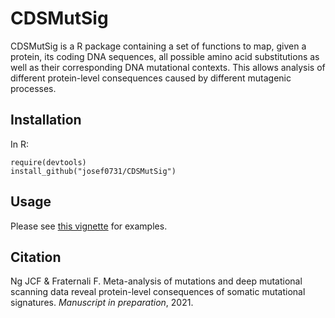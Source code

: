# CDSMutSig

CDSMutSig is a R package containing a set of functions to map, given a protein, its coding DNA sequences, all possible amino acid substitutions as well as their corresponding DNA mutational contexts. This allows analysis of different protein-level consequences caused by different mutagenic processes.

## Installation

In R:

```
require(devtools)
install_github("josef0731/CDSMutSig")
```

## Usage

Please see [this vignette](https://htmlpreview.github.io/?https://github.com/josef0731/CDSMutSig/blob/main/vignettes/CDSMutSig-vignette.html) for examples.

## Citation

Ng JCF & Fraternali F. Meta-analysis of mutations and deep mutational scanning data reveal protein-level consequences of somatic mutational signatures. *Manuscript in preparation*, 2021.
